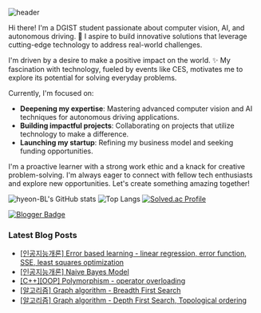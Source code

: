 ![header](https://capsule-render.vercel.app/api?type=wave&color=auto&height=300&section=header&text=Hyeon's%20Github&fontSize=90)

Hi there! I'm a DGIST student passionate about computer vision, AI, and autonomous driving. 🚗 I aspire to build innovative solutions that leverage cutting-edge technology to address real-world challenges.

I'm driven by a desire to make a positive impact on the world. ✨ My fascination with technology, fueled by events like CES, motivates me to explore its potential for solving everyday problems.

Currently, I'm focused on:

 - **Deepening my expertise**: Mastering advanced computer vision and AI techniques for autonomous driving applications.
 - **Building impactful projects**: Collaborating on projects that utilize technology to make a difference.
 - **Launching my startup**: Refining my business model and seeking funding opportunities.

I'm a proactive learner with a strong work ethic and a knack for creative problem-solving.  I'm always eager to connect with fellow tech enthusiasts and explore new opportunities. Let's create something amazing together!


![hyeon-BL's GitHub stats](https://github-readme-stats.vercel.app/api?username=hyeon-BL&show_icons=true&theme=radical)
![Top Langs](https://github-readme-stats.vercel.app/api/top-langs/?username=hyeon-BL&layout=compact&hide=Jupyter%20Notebook)
[![Solved.ac Profile](http://mazassumnida.wtf/api/generate_badge?boj=lhbj1115)](https://solved.ac/lhbj1115)



[![Blogger Badge](https://img.shields.io/badge/Tech%20Blog-555263?style=flat&logoColor=white)](https://hyeondev.blogspot.com/)
### Latest Blog Posts

- [[인공지능개론] Error based learning - linear regression, error function, SSE, least squares optimization](https://hyeondev.blogspot.com/2024/11/error-based-learning-linear-regression.html)
- [[인공지능개론] Naive Bayes Model](https://hyeondev.blogspot.com/2024/10/naive-bayes-model.html)
- [[C++][OOP] Polymorphism - operator overloading](https://hyeondev.blogspot.com/2024/10/coop-polymorphism-operator-overloading.html)
- [[알고리즘] Graph algorithm - Breadth First Search](https://hyeondev.blogspot.com/2024/10/graph-algorithm-breadth-first-search.html)
- [[알고리즘] Graph algorithm - Depth First Search, Topological ordering](https://hyeondev.blogspot.com/2024/10/graph-algorithm-depth-first-search.html)

